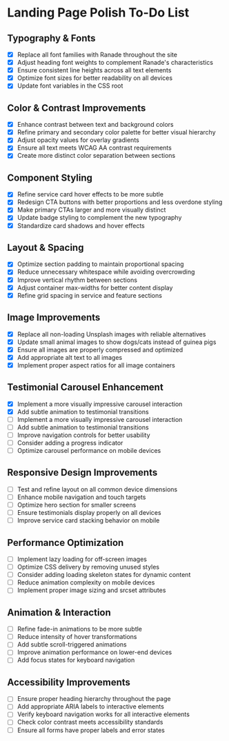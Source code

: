 # Landing Page Polish To-Do List

## Typography & Fonts
- [x] Replace all font families with Ranade throughout the site
- [x] Adjust heading font weights to complement Ranade's characteristics
- [x] Ensure consistent line heights across all text elements
- [x] Optimize font sizes for better readability on all devices
- [x] Update font variables in the CSS root

## Color & Contrast Improvements
- [x] Enhance contrast between text and background colors
- [x] Refine primary and secondary color palette for better visual hierarchy
- [x] Adjust opacity values for overlay gradients
- [x] Ensure all text meets WCAG AA contrast requirements
- [x] Create more distinct color separation between sections

## Component Styling
- [x] Refine service card hover effects to be more subtle
- [x] Redesign CTA buttons with better proportions and less overdone styling
- [x] Make primary CTAs larger and more visually distinct
- [x] Update badge styling to complement the new typography
- [x] Standardize card shadows and hover effects

## Layout & Spacing
- [x] Optimize section padding to maintain proportional spacing
- [x] Reduce unnecessary whitespace while avoiding overcrowding
- [x] Improve vertical rhythm between sections
- [x] Adjust container max-widths for better content display
- [x] Refine grid spacing in service and feature sections

## Image Improvements
- [x] Replace all non-loading Unsplash images with reliable alternatives
- [x] Update small animal images to show dogs/cats instead of guinea pigs
- [x] Ensure all images are properly compressed and optimized
- [x] Add appropriate alt text to all images
- [x] Implement proper aspect ratios for all image containers

## Testimonial Carousel Enhancement
- [x] Implement a more visually impressive carousel interaction
- [x] Add subtle animation to testimonial transitions
- [ ] Implement a more visually impressive carousel interaction
- [ ] Add subtle animation to testimonial transitions
- [ ] Improve navigation controls for better usability
- [ ] Consider adding a progress indicator
- [ ] Optimize carousel performance on mobile devices

## Responsive Design Improvements
- [ ] Test and refine layout on all common device dimensions
- [ ] Enhance mobile navigation and touch targets
- [ ] Optimize hero section for smaller screens
- [ ] Ensure testimonials display properly on all devices
- [ ] Improve service card stacking behavior on mobile

## Performance Optimization
- [ ] Implement lazy loading for off-screen images
- [ ] Optimize CSS delivery by removing unused styles
- [ ] Consider adding loading skeleton states for dynamic content
- [ ] Reduce animation complexity on mobile devices
- [ ] Implement proper image sizing and srcset attributes

## Animation & Interaction
- [ ] Refine fade-in animations to be more subtle
- [ ] Reduce intensity of hover transformations
- [ ] Add subtle scroll-triggered animations
- [ ] Improve animation performance on lower-end devices
- [ ] Add focus states for keyboard navigation

## Accessibility Improvements
- [ ] Ensure proper heading hierarchy throughout the page
- [ ] Add appropriate ARIA labels to interactive elements
- [ ] Verify keyboard navigation works for all interactive elements
- [ ] Check color contrast meets accessibility standards
- [ ] Ensure all forms have proper labels and error states 